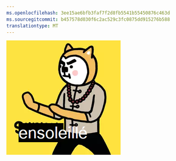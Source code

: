 ```yaml
---
ms.openlocfilehash: 3ee15ae6bfb3faf7f2d8fb5541b55450876c463d
ms.sourcegitcommit: b457578d030f6c2ac529c3fc0875dd915276b588
translationtype: MT
---
```

![image](test111.png)
